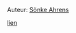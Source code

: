 Auteur: [Sönke Ahrens](https://www.amazon.de/-/en/S%C3%B6nke-Ahrens/e/B06WWGFW9L/ref=dp_byline_cont_book_1)

[lien](https://www.amazon.de/-/en/How-Take-Smart-Notes-Nonfiction/dp/1542866502)
